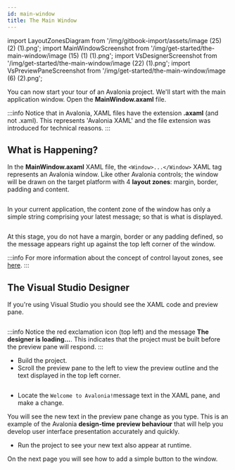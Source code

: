 ```yaml
---
id: main-window
title: The Main Window
---
```


import LayoutZonesDiagram from '/img/gitbook-import/assets/image (25) (2) (1).png';
import MainWindowScreenshot from '/img/get-started/the-main-window/image (15) (1) (1).png';
import VsDesignerScreenshot from '/img/get-started/the-main-window/image (22) (1).png';
import VsPreviewPaneScreenshot from '/img/get-started/the-main-window/image (6) (2).png';

You can now start your tour of an Avalonia project. We'll start with the main application window. Open the **MainWindow.axaml** file.

:::info
Notice that in Avalonia, XAML files have the extension **.axaml** (and not .xaml). This represents 'Avalonia XAML' and the file extension was introduced for technical reasons.
:::

## What is Happening?

In the **MainWindow.axaml** XAML file, the `<Window>...</Window>` XAML tag represents an Avalonia window. Like other Avalonia controls; the window will be drawn on the target platform with 4 **layout zones**: margin, border, padding and content.

<img className="center" src={LayoutZonesDiagram} alt="" />

In your current application, the content zone of the window has only a simple string comprising your latest message; so that is what is displayed.

<img className="center" src={MainWindowScreenshot} alt="" />

At this stage, you do not have a margin, border or any padding defined, so the message appears right up against the top left corner of the window. 

:::info
For more information about the concept of control layout zones, see [here](../../concepts/layout/layout-zones).
:::

## The Visual Studio Designer

If you're using Visual Studio you should see the XAML code and preview pane.

<img className="center" src={VsDesignerScreenshot} alt="" />

:::info
Notice the red exclamation icon (top left) and the message **The designer is loading...**. This indicates that the project must be built before the preview pane will respond.
:::

- Build the project.
- Scroll the preview pane to the left to view the preview outline and the text displayed in the top left corner.

<img className="center" src={VsPreviewPaneScreenshot} alt="" />

- Locate the `Welcome to Avalonia!`message text in the XAML pane, and make a change.

You will see the new text in the preview pane change as you type. This is an example of the Avalonia **design-time preview behaviour** that will help you develop user interface presentation accurately and quickly.

- Run the project to see your new text also appear at runtime.

On the next page you will see how to add a simple button to the window.
